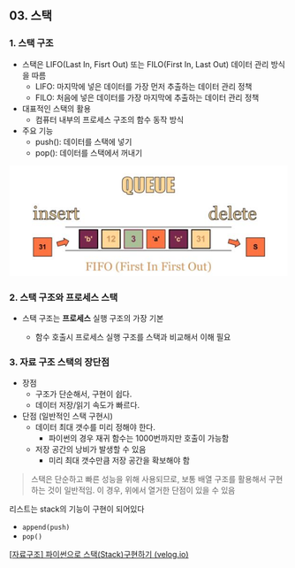## 03. 스택

### 1. 스택 구조

- 스택은 LIFO(Last In, Fisrt Out) 또는 FILO(First In, Last Out) 데이터 관리 방식을 따름
  - LIFO: 마지막에 넣은 데이터를 가장 먼저 추출하는 데이터 관리 정책
  - FILO: 처음에 넣은 데이터를 가장 마지막에 추출하는 데이터 관리 정책
- 대표적인 스택의 활용
  - 컴퓨터 내부의 프로세스 구조의 함수 동작 방식
- 주요 기능
  - push(): 데이터를 스택에 넣기
  - pop(): 데이터를 스택에서 꺼내기



![큐](images/%ED%81%90-1611649482939.JPG)





### 2. 스택 구조와 프로세스 스택

- 스택 구조는 **프로세스** 실행 구조의 가장 기본

  - 함수 호출시 프로세스 실행 구조를 스택과 비교해서 이해 필요

    

### 3. 자료 구조 스택의 장단점

- 장점
  - 구조가 단순해서, 구현이 쉽다.
  - 데이터 저장/읽기 속도가 빠르다.
- 단점 (일반적인 스택 구현시)
  - 데이터 최대 갯수를 미리 정해야 한다.
    - 파이썬의 경우 재귀 함수는 1000번까지만 호출이 가능함
  - 저장 공간의 낭비가 발생할 수 있음
    - 미리 최대 갯수만큼 저장 공간을 확보해야 함

> 스택은 단순하고 빠른 성능을 위해 사용되므로, 보통 배열 구조를 활용해서 구현하는 것이 일반적임. 이 경우, 위에서 열거한 단점이 있을 수 있음





리스트는 stack의 기능이 구현이 되어있다

- `append(push)`
- `pop()`

[[자료구조\] 파이썬으로 스택(Stack)구현하기 (velog.io)](https://velog.io/@changyeonyoo/자료구조-파이썬으로-스택Stack구현하기)